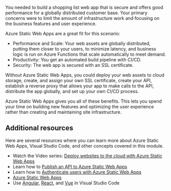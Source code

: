 You needed to build a shopping list web app that is secure and offers good performance for a globally distributed customer base. Your primary concerns were to limit the amount of infrastructure work and focusing on the business features and user experience.

Azure Static Web Apps are a great fit for this scenario:

- Performance and Scale: Your web assets are globally distributed, putting them closer to your users, to minimize latency, and business logic is run on Azure Functions that scale automatically to meet demand.
- Productivity: You get an automated build pipeline with CI/CD.
- Security: The web app is secured with an SSL certificate.

Without Azure Static Web Apps, you could deploy your web assets to cloud storage, create, and assign your own SSL certificate, create your API, establish a reverse proxy that allows your app to make calls to the API, distribute the app globally, and set up your own CI/CD process.

Azure Static Web Apps gives you all of these benefits. This lets you spend your time on building new features and optimizing the user experience rather than creating and maintaining site infrastructure.

## Additional resources

Here are several resources where you can learn more about Azure Static Web Apps, Visual Studio Code, and other concepts covered in this module.

- Watch the Video series: [Deploy websites to the cloud with Azure Static Web Apps](https://aka.ms/azure/beginnervideos/learn/swa)
- Learn how to [Publish an API to Azure Static Web Apps](/training/modules/publish-static-web-app-api-preview-url/)
- Learn how to [Authenticate users with Azure Static Web Apps](/training/modules/publish-static-web-app-authentication/)
- [Azure Static Web Apps](/azure/static-web-apps)
- Use [Angular](https://code.visualstudio.com/docs/nodejs/angular-tutorial), [React](https://code.visualstudio.com/docs/nodejs/reactjs-tutorial), and [Vue](https://code.visualstudio.com/docs/nodejs/vuejs-tutorial) in Visual Studio Code
